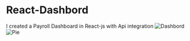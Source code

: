 # React-Dashbord
I created a Payroll Dashboard in React-js with Api integration
![Dashbord](https://user-images.githubusercontent.com/83329831/197540282-61a8f1b3-8ff0-4c65-b954-6cb44512024b.png)
![Pie](https://user-images.githubusercontent.com/83329831/197540697-c18c6194-921e-43ac-bf8b-f2f27337f4f4.png)

